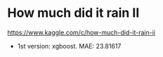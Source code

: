 How much did it rain II
=======================

https://www.kaggle.com/c/how-much-did-it-rain-ii

- 1st version: xgboost. MAE: 23.81617
